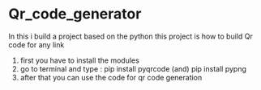 # Qr_code_generator

In this i build a project based on the python
this project is how to build Qr code for any link 

1. first you have to install the modules
2. go to terminal and type : pip install pyqrcode (and) pip install pypng
3. after that you can use the code for qr code generation
   
